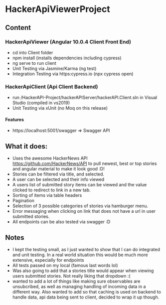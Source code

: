 # HackerApiViewerProject
## Content
### HackerApiViewer (Angular 10.0.4 Client Front End)
  * cd into Client folder
  * npm install (installs dependencies including cypress)
  * ng serve to run client
  * Unit Testing via Jasmine/Karma (ng test)
  * Integration Testing via https:cypress.io (npx cypress open)
### HackerApiClient (Api Client Backend)
  * run /HackerAPI-Project/hackerAPIServer/hackerAPI.Client.sln in Visual Studio (compiled in vs2019)
  * Unit Testing via xUnit (no Moq on this release)
#### Features
  * https://localhost:5001/swagger => Swagger API
  
## What it does:
* Uses the awesome HackerNews API https://github.com/HackerNews/API to pull newest, best or top stories and angular material to make it look good :D!
* Stories can be filtered via title, and selected.
* A user can be selected and their info viewed
* A users list of submitted story items can be viewed and the value clicked to redirect to link in a new tab.
* Sorting of items via table headers
* Pagination 
* Selection of 3 possible categories of stories via hamburger menu.
* Error messaging when clicking on link that does not have a url in user submitted stories.
* All endpoints can be also tested via swagger :D


## Notes
* I kept the testing small, as I just wanted to show that I can do integrated and unit testing. In a real world situation this would be much more extensive, especially for endpoints
* All tests passed on my local (famous last words lol)
* Was also going to add that a stories title would appear when viewing users submitted stories. Not really liking that dropdown :(
* wanted to add a lot of things like making sure observables are unsubcribed, as well as managing handling of incoming data in a different way. Also wanted to add so that caching is used on backend to handle data, api data being sent to client, decided to wrap it up though.
